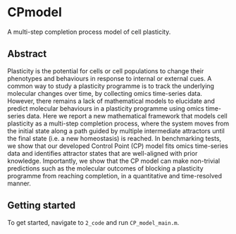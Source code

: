 # CPmodel
A multi-step completion process model of cell plasticity.

## Abstract
Plasticity is the potential for cells or cell populations to change their phenotypes and behaviours in response to internal or external cues. A common way to study a plasticity programme is to track the underlying molecular changes over time, by collecting omics time-series data. However, there remains a lack of mathematical models to elucidate and predict molecular behaviours in a plasticity programme using omics time-series data. Here we report a new mathematical framework that models cell plasticity as a multi-step completion process, where the system moves from the initial state along a path guided by multiple intermediate attractors until the final state (i.e. a new homeostasis) is reached. In benchmarking tests, we show that our developed Control Point (CP) model fits omics time-series data and identifies attractor states that are well-aligned with prior knowledge. Importantly, we show that the CP model can make non-trivial predictions such as the molecular outcomes of blocking a plasticity programme from reaching completion, in a quantitative and time-resolved manner. 

## Getting started
To get started, navigate to `2_code` and run `CP_model_main.m`.

